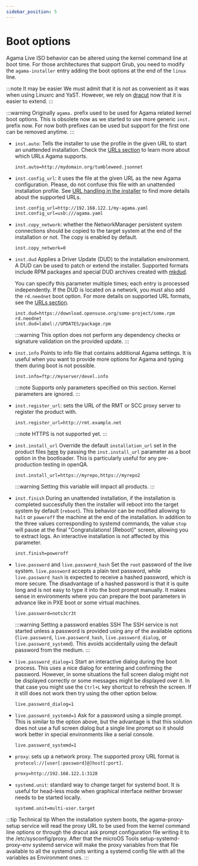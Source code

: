 ```yaml
---
sidebar_position: 5
---
```


# Boot options

Agama Live ISO behavior can be altered using the kernel command line at boot time. For those
architectures that support Grub, you need to modify the `agama-installer` entry adding the boot
options at the end of the `linux` line.

:::note It may be easier
We must admit that it is not as convenient as it was when using Linuxrc and YaST. However, we rely
on [dracut](https://manpages.opensuse.org/Tumbleweed/dracut/dracut.8.en.html) now that it is easier
to extend.
:::

:::warning
Originally `agama.` prefix used to be used for Agama related kernel boot options. This is obsolete now
as we started to use more generic `inst.` prefix now. For now both prefixes can be used but support for the
first one can be removed anytime.
:::

- `inst.auto`:
  Tells the installer to use the profile in the given URL to start an unattended installation. Check
  the [URLs section](/docs/user/urls) to learn more about which URLs Agama supports.

  ```text
  inst.auto=http://mydomain.org/tumbleweed.jsonnet
  ```

- `inst.config_url`: it uses the file at the given URL as the new Agama configuration. Please, do
  not confuse this file with an unattended installation profile. See [URL handling in the
  installer](https://github.com/yast/yast-installation/blob/master/doc/url.md) to find more details
  about the supported URLs.

  ```text
  inst.config_url=http://192.168.122.1/my-agama.yaml
  inst.config_url=usb:///agama.yaml
  ```

- `inst.copy_network`: whether the NetworkManager persistent system connections should be copied to
  the target system at the end of the installation or not. The copy is enabled by default.

  ```text
  inst.copy_network=0
  ```

- `inst.dud`
  Applies a Driver Update (DUD) to the installation environment. A DUD can be used to patch
  or extend the installer. Supported formats include RPM packages and special DUD archives
  created with [mkdud](https://github.com/openSUSE/mkdud).

  You can specify this parameter multiple times; each entry is processed independently.
  If the DUD is located on a network, you must also add the `rd.neednet` boot option.
  For more details on supported URL formats, see the [URLs section](/docs/user/urls).

  ```text
  inst.dud=https://download.opensuse.org/some-project/some.rpm rd.neednet
  inst.dud=label://UPDATES/package.rpm
  ```

  :::warning
  This option does not perform any dependency checks or signature validation on the provided update.
  :::

- `inst.info`
  Points to info file that contains additional Agama settings. It is useful when you want to provide
  more options for Agama and typing them during boot is not possible.

  ```text
  inst.info=ftp://myserver/devel.info
  ```

  :::note
  Supports only parameters specified on this section. Kernel parameters are ignored.
  :::

- `inst.register_url`: sets the URL of the RMT or SCC proxy server to register the product with.

  ```text
  inst.register_url=http://rmt.example.net
  ```

  :::note
  HTTPS is not supported yet.
  :::

- `inst.install_url`
  Override the default `installation_url` set in the product files
  [here](https://github.com/openSUSE/agama/tree/master/products.d) by passing the `inst.install_url`
  parameter as a boot option in the bootloader. This is particularly useful for any pre-production
  testing in openQA.

  ```text
  inst.install_url=https://myrepo,https://myrepo2
  ```

  :::warning
  Setting this variable will impact all products.
  :::

- `inst.finish`
  During an unattended installation, if the installation is completed successfully then the
  installer will reboot into the target system by default (`reboot`). This behavior can be modified
  allowing to `halt` or `poweroff` the machine at the end of the installation.
  In addition to the three values corresponding to systemd commands, the value `stop` will
  pause at the final "Congratulations! [Reboot]" screen, allowing you to
  extract logs.
  An interactive installation is not affected by this parameter.

  ```text
  inst.finish=poweroff
  ```

- `live.password` and `live.password_hash` Set the `root` password of the live system.
  `live.password` accepts a plain text password, while `live.password_hash` is expected to receive a
  hashed password, which is more secure. The disadvantage of a hashed password is that it is quite
  long and is not easy to type it into the boot prompt manually. It makes sense in environments where
  you can prepare the boot parameters in advance like in PXE boot or some virtual machines.

  ```text
  live.password=nots3cr3t
  ```

  :::warning Setting a password enables SSH
  The SSH service is not started unless a password is provided using any of the available options
  (`live.password`, `live.password_hash`, `live.password_dialog`, or `live.password_systemd`). This
  avoids accidentally using the default password from the medium.
  :::

- `live.password_dialog=1` Start an interactive dialog during the boot process. This uses a nice
  dialog for entering and confirming the password. However, in some situations the full screen dialog
  might not be displayed correctly or some messages might be displayed over it. In that case you might
  use the `Ctrl+L` key shortcut to refresh the screen. If it still does not work then try using the
  other option below.

  ```text
  live.password_dialog=1
  ```

- `live.password_systemd=1` Ask for a password using a simple prompt. This is
  similar to the option above, but the advantage is that this solution does not use a full screen
  dialog but a single line prompt so it should work better in special environments like a serial
  console.

  ```text
  live.password_systemd=1
  ```

- `proxy`: sets up a network proxy. The supported proxy URL format is `protocol://[user[:password]@]host[:port]`.

  ```text
  proxy=http://192.168.122.1:3128
  ```

- `systemd.unit`: standard way to change target for systemd boot. It is useful for head-less mode
  when graphical interface neither browser needs to be started locally.

  ```text
  systemd.unit=multi-user.target
  ```

<!-- TODO: move this tip to a better place -->

:::tip Technical tip
When the installation system boots, the agama-proxy-setup service will read the proxy URL to be used
from the kernel command line options or through the dracut ask prompt configuration file writing it
to the /etc/sysconfig/proxy. After that the microOS Tools setup-systemd-proxy-env systemd service
will make the proxy variables from that file available to all the systemd units writing a systemd
config file with all the variables as Environment ones.
:::
